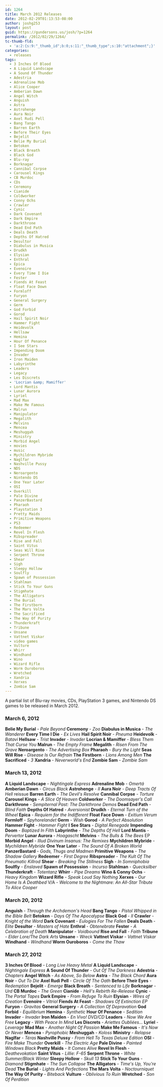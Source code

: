 ```yaml
---
id: 1264
title: March 2012 Releases
date: 2012-02-29T01:13:53-08:00
author: joshg253
layout: post
guid: https://gundersons.us/josh/?p=1264
permalink: /2012/02/29/1264/
tc-thumb-fld:
  - 'a:2:{s:9:"_thumb_id";b:0;s:11:"_thumb_type";s:10:"attachment";}'
categories:
  - releases
tags:
  - 3 Inches Of Blood
  - A Liquid Landscape
  - A Sound Of Thunder
  - Adestria
  - Adrenaline Mob
  - Alice Cooper
  - Amberian Dawn
  - Angel Witch
  - Anguish
  - Astra
  - Astrohenge
  - Aura Noir
  - Axel Rudi Pell
  - Bang Tango
  - Barren Earth
  - Before Their Eyes
  - Bejelit
  - Belie My Burial
  - Betoken
  - Black Breath
  - Black God
  - Blu-ray
  - Borknagar
  - Cannibal Corpse
  - Carousel Kings
  - CB Murdoc
  - CDs
  - Ceremony
  - Cianide
  - Coldworker
  - Conny Ochs
  - Crawler
  - Cynic
  - Dark Covenant
  - Dark Empire
  - Darkthrone
  - Dead End Path
  - Deals Death
  - Depths Of Hatred
  - Desultor
  - Diabulus in Musica
  - Drudkh
  - Elysian
  - Enthral
  - Epica
  - Evenoire
  - Every Time I Die
  - Fester
  - Fiends At Feast
  - Float Face Down
  - Formloff
  - Furyon
  - General Surgery
  - Germ
  - God Forbid
  - Gorod
  - Hail Spirit Noir
  - Hammer Fight
  - Heidevolk
  - Hellsaw
  - Hemina
  - Hour Of Penance
  - I See Stars
  - Impending Doom
  - Invader
  - Iron Maiden
  - Labyrinthe
  - Leaders
  - Legacy
  - Les Discrets
  - 'Locrian &amp; Mamiffer'
  - Lord Mantis
  - Lunar Aurora
  - Lyriel
  - Mad Max
  - Make Me Famous
  - Malrun
  - Manipulator
  - Megalith
  - Melvins
  - Mencea
  - Meshuggah
  - Ministry
  - Morbid Angel
  - movies
  - music
  - Mychildren Mybride
  - Naglfar
  - Nashville Pussy
  - NDS
  - Neroargento
  - Nintendo DS
  - One Year Later
  - OSI
  - Overkill
  - Pale Divine
  - PanzerBastard
  - Pharaoh
  - Playstation 3
  - Pretty Maids
  - Primitive Weapons
  - PS3
  - Redeemer
  - Revel In Flesh
  - Ribspreader
  - Rise and Fall
  - Saint Vitus
  - Seas Will Rise
  - Serpent Throne
  - Shear
  - Sigh
  - Sleepy Hollow
  - Soulfly
  - Spawn of Possession
  - Stahlman
  - Stick To Your Guns
  - Stigmhate
  - The Alligators
  - The Burial
  - The Firstborn
  - The Mars Volta
  - The Sacrificed
  - The Way Of Purity
  - Thunderkraft
  - Tribune
  - Unsane
  - Vattnet Viskar
  - video games
  - Vulture
  - Whirr
  - Windhand
  - Wino
  - Wizard Rifle
  - Worm Ouroboros
  - Wretched
  - Xandria
  - Xerxes
  - Zombie Sam
---
```

A partial list of Blu-ray movies, CDs, PlayStation 3 games, and Nintendo DS games to be released in March 2012.
<!--more-->

<h3>March 6, 2012</h3>

<strong>Belie My Burial</strong> - <em>Pale Beyond</em>
<strong>Ceremony</strong> - <em>Zoo</em>
<strong>Diabulus in Musica</strong> - <em>The Wanderer</em>
<strong>Every Time I Die</strong> - <em>Ex Lives</em>
<strong>Hail Spirit Noir</strong> - <em>Pneuma</em>
<strong>Heidevolk</strong> - <em>Batavi</em>
<strong>Hellsaw</strong> - <em>Trist</em>
<strong>Invader</strong> - <em>Invader</em>
<strong>Locrian &amp; Mamiffer</strong> - <em>Bless Them That Curse You</em>
<strong>Malrun</strong> - <em>The Empty Frame</em>
<strong>Megalith</strong> - <em>Risen From The Grave</em>
<strong>Neroargento</strong> - <em>The Advertising Box</em>
<strong>Pharaoh</strong> - <em>Bury the Light</em>
<strong>Seas Will Rise</strong> - <em>Disease Is Our Refrain</em>
<strong>The Firstborn</strong> - <em>Lions Among Men</em>
<strong>The Sacrificed</strong> - <em>3</em>
<strong>Xandria</strong> - <em>Neverworld's End</em>
<strong>Zombie Sam</strong> - <em>Zombie Sam</em>

<h3>March 13, 2012</h3>

<strong>A Liquid Landscape</strong> - <em>Nightingale Express</em>
<strong>Adrenaline Mob</strong> - <em>Omertá</em>
<strong>Amberian Dawn</strong> - <em>Circus Black</em>
<strong>Astrohenge</strong> - <em>II</em>
<strong>Aura Noir</strong> - <em>Deep Tracts Of Hell</em> reissue
<strong>Barren Earth</strong> - <em>The Devil's Resolve</em>
<strong>Cannibal Corpse</strong> - <em>Torture</em>
<strong>Carousel Kings</strong> - <em>A Slice Of Heaven</em>
<strong>Coldworker</strong> - <em>The Doomsayer's Call</em>
<strong>Darkthrone</strong> - <em>Sempiternal Past: The Darkthrone Demos</em>
<strong>Dead End Path</strong> - <em>Blind Faith</em>
<strong>Depths Of Hatred</strong> - <em>Aversionist</em>
<strong>Drudkh</strong> - <em>Eternal Turn of the Wheel</em>
<strong>Epica</strong> - <em>Requiem for the Indifferent</em>
<strong>Float Face Down</strong> - <em>Exitium Verum</em>
<strong>Formloff</strong> - <em>Spyhorelandet</em>
<strong>Germ</strong> - <em>Wish</em>
<strong>Gorod</strong> - <em>A Perfect Absolution</em>
<strong>Hammer Fight</strong> - <em>Hammer Fight</em>
<strong>I See Stars</strong> - <em>Digital Renegade</em>
<strong>Impending Doom</strong> - <em>Baptized In Filth</em>
<strong>Labyrinthe</strong> - <em>The Depths Of Hell</em>
<strong>Lord Mantis</strong> - <em>Pervertor</em>
<strong>Lunar Aurora</strong> - <em>Hoagascht</em>
<strong>Melvins</strong> - <em>The Bulls &amp; The Bees</em> EP
<strong>Morbid Angel</strong> - <em>Illud Divinum Insanus: The Remixes</em>
<strong>Mychildren Mybride</strong> - <em>Mychildren Mybride</em>
<strong>One Year Later</strong> - <em>The Sound Of A Broken World</em>
<strong>PanzerBastard</strong> - <em>Gods, Thugs and Madmen</em>
<strong>Primitive Weapons</strong> - <em>The Shadow Gallery</em>
<strong>Redeemer</strong> - <em>First Degree</em>
<strong>Ribspreader</strong> - <em>The Kult Of The Pneumatic Killrod</em>
<strong>Shear</strong> - <em>Breaking The Stillness</em>
<strong>Sigh</strong> - <em>In Somniphobia</em>
<strong>Soulfly</strong> - <em>Enslaved</em>
<strong>Spawn of Possession</strong> - <em>Incurso</em>
<strong>Stahlman</strong> - <em>Quecksilber</em>
<strong>Thunderkraft</strong> - <em>Totentanz</em>
<strong>Whirr</strong> - <em>Pipe Dreams</em>
<strong>Wino &amp; Conny Ochs</strong> - <em>Heavy Kingdom</em>
<strong>Wizard Rifle</strong> - <em>Speak Loud Say Nothing</em>
<strong>Xerxes</strong> - <em>Our Home Is A Deathbed</em>
V/A - <em>Welcome to the Nightmare: An All-Star Tribute To Alice Cooper</em>

<h3>March 20, 2012</h3>

<strong>Anguish</strong> - <em>Through the Archdemon's Head</em>
<strong>Bang Tango</strong> - <em>Pistol Whipped in the Bible Belt</em>
<strong>Betoken</strong> - <em>Days Of The Apocalypse</em>
<strong>Black God</strong> - <em>II</em>
<strong>Crawler</strong> - <em>Knight of the Word</em>
<strong>Dark Covenant</strong> - <em>Eulogies For The Fallen</em>
<strong>Deals Death</strong> - <em>Elite</em>
<strong>Desultor</strong> - <em>Masters of Hate</em>
<strong>Enthral</strong> - <em>Obtenebrate</em>
<strong>Fester</strong> - <em>A Celebration of Death</em>
<strong>Manipulator</strong> - <em>Voidbound</em>
<strong>Rise and Fall</strong> - <em>Faith</em>
<strong>Tribune</strong> - <em>Elder Lore/The Dark Arts</em>
<strong>Unsane</strong> - <em>Wreck</em>
<strong>Vattnet Viskar</strong> - <em>Vattnet Viskar</em>
<strong>Windhand</strong> - <em>Windhand</em>
<strong>Worm Ouroboros</strong> - <em>Come the Thaw</em>

<h3>March 27, 2012</h3>

<strong>3 Inches Of Blood</strong> - <em>Long Live Heavy Metal</em>
<strong>A Liquid Landscape</strong> - <em>Nightingale Express</em>
<strong>A Sound Of Thunder</strong> - <em>Out Of The Darkness</em>
<strong>Adestria</strong> - <em>Chapters</em>
<strong>Angel Witch</strong> - <em>As Above, So Below</em>
<strong>Astra</strong> - <em>The Black Chord</em>
<strong>Aura Noir</strong> - <em>Out To Die</em>
<strong>Axel Rudi Pell</strong> - <em>Circle Of The Oath</em>
<strong>Before Their Eyes</strong> - <em>Redemption</em>
<strong>Bejelit</strong> - <em>Emerge</em>
<strong>Black Breath</strong> - <em>Sentenced to Life</em>
<strong>Borknagar</strong> - <em>Urd</em>
<strong>CB Murdoc</strong> - <em>The Green</em>
<strong>Cianide</strong> - <em>Hell's Rebirth Re-Release</em>
<strong>Cynic</strong> - <em>The Portal Tapes</em>
<strong>Dark Empire</strong> - <em>From Refuge To Ruin</em>
<strong>Elysian</strong> - <em>Wires of Creation</em>
<strong>Evenoire</strong> - <em>Vitriol</em>
<strong>Fiends At Feast</strong> - <em>Shadows Of Extinction EP</em>
<strong>Furyon</strong> - <em>Gravitas</em>
<strong>General Surgery</strong> - <em>A Collection Of Depravation</em>
<strong>God Forbid</strong> - <em>Equilibrium</em>
<strong>Hemina</strong> - <em>Synthetic</em>
<strong>Hour Of Penance</strong> - <em>Sedition</em>
<strong>Invader</strong> - <em>Invader</em>
<strong>Iron Maiden</strong> - <em>En Vivo! DVD/CD</em>
<strong>Leaders</strong> - <em>Now We Are Free</em>
<strong>Legacy</strong> - <em>With Peace In Mind</em>
<strong>Les Discrets</strong> - <em>Ariettes Oubliées...</em>
<strong>Lyriel</strong> - <em>Leverage</em>
<strong>Mad Max</strong> - <em>Another Night Of Passion</em>
<strong>Make Me Famous</strong> - <em>It's Now Or Never</em>
<strong>Mencea</strong> - <em>Pyrophobic</em>
<strong>Meshuggah</strong> - <em>Koloss</em>
<strong>Ministry</strong> - <em>Relapse</em>
<strong>Naglfar</strong> - <em>Téras</em>
<strong>Nashville Pussy</strong> - <em>From Hell To Texas Deluxe Edition</em>
<strong>OSI</strong> - <em>Fire Make Thunder</em>
<strong>Overkill</strong> - <em>The Electric Age</em>
<strong>Pale Divine</strong> - <em>Painted Windows Black</em>
<strong>Pretty Maids</strong> - <em>It Comes Alive</em>
<strong>Revel In Flesh</strong> - <em>Deathevokation</em>
<strong>Saint Vitus</strong> - <em>Lillie: F-65</em>
<strong>Serpent Throne</strong> - <em>White Summer/Black Winter</em>
<strong>Sleepy Hollow</strong> - <em>Skull 13</em>
<strong>Stick To Your Guns</strong> - <em>Diamond</em>
<strong>Stigmhate</strong> - <em>The Sun Collapse</em>
<strong>The Alligators</strong> - <em>Time's Up, You're Dead</em>
<strong>The Burial</strong> - <em>Lights And Perfections</em>
<strong>The Mars Volta</strong> - <em>Noctourniquet</em>
<strong>The Way Of Purity</strong> - <em>Biteback</em>
<strong>Vulture</strong> - <em>Oblivious To Ruin</em>
<strong>Wretched</strong> - <em>Son Of Perdition</em>